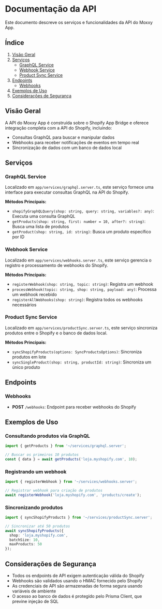 # Documentação da API

Este documento descreve os serviços e funcionalidades da API do Moxxy App.

## Índice

1. [Visão Geral](#visão-geral)
2. [Serviços](#serviços)
   - [GraphQL Service](#graphql-service)
   - [Webhook Service](#webhook-service)
   - [Product Sync Service](#product-sync-service)
3. [Endpoints](#endpoints)
   - [Webhooks](#webhooks)
4. [Exemplos de Uso](#exemplos-de-uso)
5. [Considerações de Segurança](#considerações-de-segurança)

## Visão Geral

A API do Moxxy App é construída sobre o Shopify App Bridge e oferece integração completa com a API do Shopify, incluindo:

- Consultas GraphQL para buscar e manipular dados
- Webhooks para receber notificações de eventos em tempo real
- Sincronização de dados com um banco de dados local

## Serviços

### GraphQL Service

Localizado em `app/services/graphql.server.ts`, este serviço fornece uma interface para executar consultas GraphQL na API do Shopify.

**Métodos Principais:**

- `shopifyGraphQLQuery(shop: string, query: string, variables?: any)`: Executa uma consulta GraphQL
- `getProducts(shop: string, first: number = 10, after?: string)`: Busca uma lista de produtos
- `getProduct(shop: string, id: string)`: Busca um produto específico por ID

### Webhook Service

Localizado em `app/services/webhooks.server.ts`, este serviço gerencia o registro e processamento de webhooks do Shopify.

**Métodos Principais:**

- `registerWebhook(shop: string, topic: string)`: Registra um webhook
- `processWebhook(topic: string, shop: string, payload: any)`: Processa um webhook recebido
- `registerAllWebhooks(shop: string)`: Registra todos os webhooks necessários

### Product Sync Service

Localizado em `app/services/productSync.server.ts`, este serviço sincroniza produtos entre o Shopify e o banco de dados local.

**Métodos Principais:**

- `syncShopifyProducts(options: SyncProductsOptions)`: Sincroniza produtos em lote
- `syncSingleProduct(shop: string, productId: string)`: Sincroniza um único produto

## Endpoints

### Webhooks

- **POST** `/webhooks`: Endpoint para receber webhooks do Shopify

## Exemplos de Uso

### Consultando produtos via GraphQL

```typescript
import { getProducts } from '~/services/graphql.server';

// Buscar os primeiros 10 produtos
const { data } = await getProducts('loja.myshopify.com', 10);
```

### Registrando um webhook

```typescript
import { registerWebhook } from '~/services/webhooks.server';

// Registrar webhook para criação de produtos
await registerWebhook('loja.myshopify.com', 'products/create');
```

### Sincronizando produtos

```typescript
import { syncShopifyProducts } from '~/services/productSync.server';

// Sincronizar até 50 produtos
await syncShopifyProducts({
  shop: 'loja.myshopify.com',
  batchSize: 10,
  maxProducts: 50
});
```

## Considerações de Segurança

- Todos os endpoints de API exigem autenticação válida do Shopify
- Webhooks são validados usando o HMAC fornecido pelo Shopify
- As credenciais de API são armazenadas de forma segura usando variáveis de ambiente
- O acesso ao banco de dados é protegido pelo Prisma Client, que previne injeção de SQL
